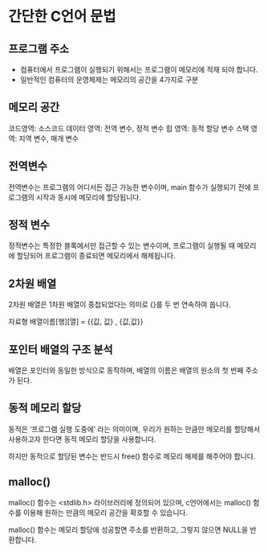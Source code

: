 # 간단한 C언어 문법 

## 프로그램 주소

* 컴퓨터에서 프로그램이 실행되기 위해서는 프로그램이 메모리에 적재 되야 합니다.
* 일반적인 컴퓨터의 운영체제는 메모리의 공간을 4가지로 구분

## 메모리 공간

코드영역: 소스코드
데이터 영역: 전역 변수, 정적 변수
힙 영역: 동적 할당 변수
스택 영역: 지역 변수, 매개 변수

## 전역변수

전역변수는 프로그램의 어디서든 접근 가능한 변수이며, main 함수가 실행되기 전에 프로그램의 시작과 동시에 메모리에 할당됩니다.

## 정적 변수

정적변수는 특정한 블록에서만 접근할 수 있는 변수이며, 프로그램이 실행될 때 메모리에 할당되어 프로그램이 종료되면 메모리에서 해제됩니다.

## 2차원 배열

2차원 배열은 1차원 배열이 중첩되었다는 의미로 {}를 두 번 연속하여 쏩니다.



자료형 배열이름[행][열] = {{값, 값} , {값,값}}

## 포인터 배열의 구조 분석

배열은 포인터와 동일한 방식으로 동작하며, 배열의 이름은 배열의 원소의 첫 번째 주소가 된다.


## 동적 메모리 할당

동적은 ‘프로그램 실행 도중에’ 라는 의미이며, 우리가 원하는 만큼만 메모리를 할당해서 사용하고자 한다면 동적 메모리 할당을 사용합니다.

하지만 동적으로 할당된 변수는 반드시 free() 함수로 메모리 해제를 해주어야 합니다.

## malloc()

malloc() 함수는 <stdlib.h> 라이브러리에 정의되어 있으며, c언어에서는 malloc() 함수를 이용해 원하는 만큼의 메모리 공간을 확호할 수 있습니다.

 malloc() 함수는 메모리 할당에 성공할면 주소를 반환하고, 그렇지 않으면 NULL을 반환합니다.

